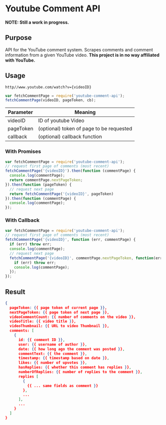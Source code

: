 # Youtube Comment API

**NOTE: Still a work in progress.**

## Purpose

API for the YouTube comment system. Scrapes comments and comment information from a given YouTube video. **This project is in no way affiliated with YouTube.**

## Usage

`http//www.youtube.com/watch?v={videoID}`

``` javascript
var fetchCommentPage = require('youtube-comment-api');
fetchCommentPage(videoID, pageToken, cb);
```

| Parameter     | Meaning       |
| ------------- |---------------|
| videoID       | ID of youtube Video |
| pageToken     | (optional) token of page to be requested |
| callback      | (optional) callback function      |

### With Promises

``` javascript
var fetchCommentPage = require('youtube-comment-api');
// request first page of comments (most recent)
fetchCommentPage('{videoID}').then(function (commentPage) {
  console.log(commentPage);
  return commentPage.nextPageToken;
}).then(function (pageToken) {
  // request next page
  return fetchCommentPage('{videoID}', pageToken)
}).then(function (commentPage) {
  console.log(commentPage);
});
```

### With Callback

``` javascript
var fetchCommentPage = require('youtube-comment-api');
// request first page of comments (most recent)
fetchCommentPage('{videoID}', function (err, commentPage) {
  if (err) throw err;
  console.log(commentPage);
  // request next page
  fetchCommentPage('{videoID}', commentPage.nextPageToken, function(err, commentPage) {
    if (err) throw err;
    console.log(commentPage);
  });
});
```

## Result

``` json
{
  pageToken: {{ page token of current page }},
  nextPageToken: {{ page token of next page }},
  videoCommentCount: {{ number of comments on the video }},
  videoTitle: {{ video title }},
  videoThumbnail: {{ URL to video Thumbnail }},
  comments: [
	{
      id: {{ comment ID }},
      user: {{ username of author }},
      date: {{ how long ago the comment was posted }},
      commentText: {{ the comment }},
      timestamp: {{ timestamp based on date }},
      likes: {{ number of upvotes }},
      hasReplies: {{ whether this comment has replies }},
      numberOfReplies: {{ number of replies to the comment }},
      replies [
        {
          {{ ... same fields as comment }}
        },
        ...
      ],
      ...
    }
  ]
}

```
